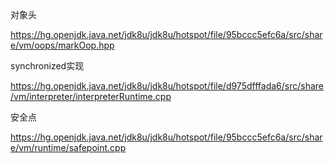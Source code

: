 对象头

https://hg.openjdk.java.net/jdk8u/jdk8u/hotspot/file/95bccc5efc6a/src/share/vm/oops/markOop.hpp



synchronized实现

https://hg.openjdk.java.net/jdk8u/jdk8u/hotspot/file/d975dfffada6/src/share/vm/interpreter/interpreterRuntime.cpp

安全点

https://hg.openjdk.java.net/jdk8u/jdk8u/hotspot/file/95bccc5efc6a/src/share/vm/runtime/safepoint.cpp





